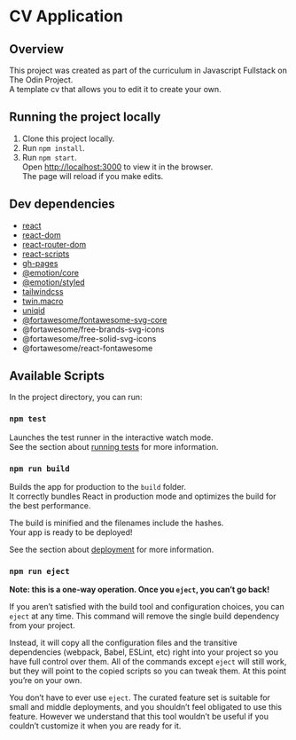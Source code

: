 # CV Application

## Overview 
This project was created as part of the curriculum in Javascript Fullstack on The Odin Project.</br>
A template cv that allows you to edit it to create your own.

## Running the project locally
1. Clone this project locally.
2. Run `npm install`.</br>
3. Run `npm start`.</br>
Open [http://localhost:3000](http://localhost:3000) to view it in the browser.<br />
The page will reload if you make edits.

## Dev dependencies
- [react](https://en.reactjs.org/docs/getting-started.html)
- [react-dom](https://es.reactjs.org/docs/react-dom.html)
- [react-router-dom](https://reactrouter.com/web/guides/quick-start)
- [react-scripts](https://github.com/facebook/create-react-app/tree/master/packages/react-scripts)
- [gh-pages](https://github.com/http-party/http-server)
- [@emotion/core](https://emotion.sh/docs/@emotion/core)
- [@emotion/styled](https://emotion.sh/docs/styled)
- [tailwindcss](https://tailwindcss.com/)
- [twin.macro](https://github.com/ben-rogerson/twin.macro)
- [uniqid](https://www.npmjs.com/package/uniqid)
- [@fortawesome/fontawesome-svg-core](https://fontawesome.com/how-to-use/on-the-web/advanced/svg-javascript-core)
-  @fortawesome/free-brands-svg-icons
-  @fortawesome/free-solid-svg-icons
-  @fortawesome/react-fontawesome

## Available Scripts

In the project directory, you can run:

### `npm test`

Launches the test runner in the interactive watch mode.<br />
See the section about [running tests](https://facebook.github.io/create-react-app/docs/running-tests) for more information.

### `npm run build`

Builds the app for production to the `build` folder.<br />
It correctly bundles React in production mode and optimizes the build for the best performance.

The build is minified and the filenames include the hashes.<br />
Your app is ready to be deployed!

See the section about [deployment](https://facebook.github.io/create-react-app/docs/deployment) for more information.

### `npm run eject`

**Note: this is a one-way operation. Once you `eject`, you can’t go back!**

If you aren’t satisfied with the build tool and configuration choices, you can `eject` at any time. This command will remove the single build dependency from your project.

Instead, it will copy all the configuration files and the transitive dependencies (webpack, Babel, ESLint, etc) right into your project so you have full control over them. All of the commands except `eject` will still work, but they will point to the copied scripts so you can tweak them. At this point you’re on your own.

You don’t have to ever use `eject`. The curated feature set is suitable for small and middle deployments, and you shouldn’t feel obligated to use this feature. However we understand that this tool wouldn’t be useful if you couldn’t customize it when you are ready for it.

